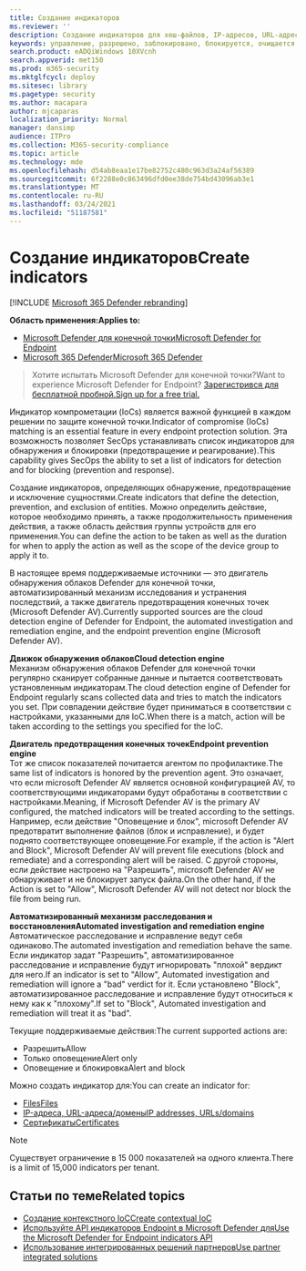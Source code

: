 ```yaml
---
title: Создание индикаторов
ms.reviewer: ''
description: Создание индикаторов для хеш-файлов, IP-адресов, URL-адресов или доменов, определяющих обнаружение, предотвращение и исключение сущностями.
keywords: управление, разрешено, заблокировано, блокируется, очищается, вредоносный, файл, IP-адрес, URL-адреса, домен
search.product: eADQiWindows 10XVcnh
search.appverid: met150
ms.prod: m365-security
ms.mktglfcycl: deploy
ms.sitesec: library
ms.pagetype: security
ms.author: macapara
author: mjcaparas
localization_priority: Normal
manager: dansimp
audience: ITPro
ms.collection: M365-security-compliance
ms.topic: article
ms.technology: mde
ms.openlocfilehash: d54ab8eaa1e17be82752c480c963d3a24af56389
ms.sourcegitcommit: 6f2288e0c863496dfd0ee38de754bd43096ab3e1
ms.translationtype: MT
ms.contentlocale: ru-RU
ms.lasthandoff: 03/24/2021
ms.locfileid: "51187581"
---
```

# <a name="create-indicators"></a><span data-ttu-id="0d3bc-104">Создание индикаторов</span><span class="sxs-lookup"><span data-stu-id="0d3bc-104">Create indicators</span></span>

[!INCLUDE [Microsoft 365 Defender rebranding](../../includes/microsoft-defender.md)]

<span data-ttu-id="0d3bc-105">**Область применения:**</span><span class="sxs-lookup"><span data-stu-id="0d3bc-105">**Applies to:**</span></span>
- [<span data-ttu-id="0d3bc-106">Microsoft Defender для конечной точки</span><span class="sxs-lookup"><span data-stu-id="0d3bc-106">Microsoft Defender for Endpoint</span></span>](https://go.microsoft.com/fwlink/p/?linkid=2154037)
- [<span data-ttu-id="0d3bc-107">Microsoft 365 Defender</span><span class="sxs-lookup"><span data-stu-id="0d3bc-107">Microsoft 365 Defender</span></span>](https://go.microsoft.com/fwlink/?linkid=2118804)


> <span data-ttu-id="0d3bc-108">Хотите испытать Microsoft Defender для конечной точки?</span><span class="sxs-lookup"><span data-stu-id="0d3bc-108">Want to experience Microsoft Defender for Endpoint?</span></span> [<span data-ttu-id="0d3bc-109">Зарегистрився для бесплатной пробной.</span><span class="sxs-lookup"><span data-stu-id="0d3bc-109">Sign up for a free trial.</span></span>](https://www.microsoft.com/WindowsForBusiness/windows-atp?ocid=docs-wdatp-automationexclusionlist-abovefoldlink)

<span data-ttu-id="0d3bc-110">Индикатор компрометации (IoCs) является важной функцией в каждом решении по защите конечной точки.</span><span class="sxs-lookup"><span data-stu-id="0d3bc-110">Indicator of compromise (IoCs) matching is an essential feature in every endpoint protection solution.</span></span> <span data-ttu-id="0d3bc-111">Эта возможность позволяет SecOps устанавливать список индикаторов для обнаружения и блокировки (предотвращение и реагирование).</span><span class="sxs-lookup"><span data-stu-id="0d3bc-111">This capability gives SecOps the ability to set a list of indicators for detection and for blocking (prevention and response).</span></span>

<span data-ttu-id="0d3bc-112">Создание индикаторов, определяющих обнаружение, предотвращение и исключение сущностями.</span><span class="sxs-lookup"><span data-stu-id="0d3bc-112">Create indicators that define the detection, prevention, and exclusion of entities.</span></span> <span data-ttu-id="0d3bc-113">Можно определить действие, которое необходимо принять, а также продолжительность применения действия, а также область действия группы устройств для его применения.</span><span class="sxs-lookup"><span data-stu-id="0d3bc-113">You can define the action to be taken as well as the duration for when to apply the action as well as the scope of the device group to apply it to.</span></span>

<span data-ttu-id="0d3bc-114">В настоящее время поддерживаемые источники — это двигатель обнаружения облаков Defender для конечной точки, автоматизированный механизм исследования и устранения последствий, а также двигатель предотвращения конечных точек (Microsoft Defender AV).</span><span class="sxs-lookup"><span data-stu-id="0d3bc-114">Currently supported sources are the cloud detection engine of Defender for Endpoint, the automated investigation and remediation engine, and the endpoint prevention engine (Microsoft Defender AV).</span></span>

<span data-ttu-id="0d3bc-115">**Движок обнаружения облаков**</span><span class="sxs-lookup"><span data-stu-id="0d3bc-115">**Cloud detection engine**</span></span><br>
<span data-ttu-id="0d3bc-116">Механизм обнаружения облаков Defender для конечной точки регулярно сканирует собранные данные и пытается соответствовать установленным индикаторам.</span><span class="sxs-lookup"><span data-stu-id="0d3bc-116">The cloud detection engine of Defender for Endpoint regularly scans collected data and tries to match the indicators you set.</span></span> <span data-ttu-id="0d3bc-117">При совпадении действие будет приниматься в соответствии с настройками, указанными для IoC.</span><span class="sxs-lookup"><span data-stu-id="0d3bc-117">When there is a match, action will be taken according to the settings you specified for the IoC.</span></span>

<span data-ttu-id="0d3bc-118">**Двигатель предотвращения конечных точек**</span><span class="sxs-lookup"><span data-stu-id="0d3bc-118">**Endpoint prevention engine**</span></span><br>
<span data-ttu-id="0d3bc-119">Тот же список показателей почитается агентом по профилактике.</span><span class="sxs-lookup"><span data-stu-id="0d3bc-119">The same list of indicators is honored by the prevention agent.</span></span> <span data-ttu-id="0d3bc-120">Это означает, что если microsoft Defender AV является основной конфигурацией AV, то соответствующими индикаторами будут обработаны в соответствии с настройками.</span><span class="sxs-lookup"><span data-stu-id="0d3bc-120">Meaning, if Microsoft Defender AV is the primary AV configured, the matched indicators will be treated according to the settings.</span></span> <span data-ttu-id="0d3bc-121">Например, если действие "Оповещение и блок", microsoft Defender AV предотвратит выполнение файлов (блок и исправление), и будет поднято соответствующее оповещение.</span><span class="sxs-lookup"><span data-stu-id="0d3bc-121">For example, if the action is "Alert and Block", Microsoft Defender AV will prevent file executions (block and remediate) and a corresponding alert will be raised.</span></span> <span data-ttu-id="0d3bc-122">С другой стороны, если действие настроено на "Разрешить", microsoft Defender AV не обнаруживает и не блокирует запуск файла.</span><span class="sxs-lookup"><span data-stu-id="0d3bc-122">On the other hand, if the Action is set to "Allow", Microsoft Defender AV will not detect nor block the file from being run.</span></span>

<span data-ttu-id="0d3bc-123">**Автоматизированный механизм расследования и восстановления**</span><span class="sxs-lookup"><span data-stu-id="0d3bc-123">**Automated investigation and remediation engine**</span></span><BR>
<span data-ttu-id="0d3bc-124">Автоматическое расследование и исправление ведут себя одинаково.</span><span class="sxs-lookup"><span data-stu-id="0d3bc-124">The automated investigation and remediation behave the same.</span></span> <span data-ttu-id="0d3bc-125">Если индикатор задат "Разрешить", автоматизированное расследование и исправление будут игнорировать "плохой" вердикт для него.</span><span class="sxs-lookup"><span data-stu-id="0d3bc-125">If an indicator is set to "Allow", Automated investigation and remediation will ignore a "bad" verdict for it.</span></span> <span data-ttu-id="0d3bc-126">Если установлено "Block", автоматизированное расследование и исправление будут относиться к нему как к "плохому".</span><span class="sxs-lookup"><span data-stu-id="0d3bc-126">If set to "Block", Automated investigation and remediation will treat it as "bad".</span></span>


<span data-ttu-id="0d3bc-127">Текущие поддерживаемые действия:</span><span class="sxs-lookup"><span data-stu-id="0d3bc-127">The current supported actions are:</span></span>
- <span data-ttu-id="0d3bc-128">Разрешить</span><span class="sxs-lookup"><span data-stu-id="0d3bc-128">Allow</span></span>
- <span data-ttu-id="0d3bc-129">Только оповещение</span><span class="sxs-lookup"><span data-stu-id="0d3bc-129">Alert only</span></span>
- <span data-ttu-id="0d3bc-130">Оповещение и блокировка</span><span class="sxs-lookup"><span data-stu-id="0d3bc-130">Alert and block</span></span>


<span data-ttu-id="0d3bc-131">Можно создать индикатор для:</span><span class="sxs-lookup"><span data-stu-id="0d3bc-131">You can create an indicator for:</span></span>
- [<span data-ttu-id="0d3bc-132">Files</span><span class="sxs-lookup"><span data-stu-id="0d3bc-132">Files</span></span>](indicator-file.md)
- [<span data-ttu-id="0d3bc-133">IP-адреса, URL-адреса/домены</span><span class="sxs-lookup"><span data-stu-id="0d3bc-133">IP addresses, URLs/domains</span></span>](indicator-ip-domain.md)
- [<span data-ttu-id="0d3bc-134">Сертификаты</span><span class="sxs-lookup"><span data-stu-id="0d3bc-134">Certificates</span></span>](indicator-certificates.md)


>[!NOTE]
><span data-ttu-id="0d3bc-135">Существует ограничение в 15 000 показателей на одного клиента.</span><span class="sxs-lookup"><span data-stu-id="0d3bc-135">There is a limit of 15,000 indicators per tenant.</span></span>


## <a name="related-topics"></a><span data-ttu-id="0d3bc-136">Статьи по теме</span><span class="sxs-lookup"><span data-stu-id="0d3bc-136">Related topics</span></span>

- [<span data-ttu-id="0d3bc-137">Создание контекстного IoC</span><span class="sxs-lookup"><span data-stu-id="0d3bc-137">Create contextual IoC</span></span>](respond-file-alerts.md#add-indicator-to-block-or-allow-a-file)
- [<span data-ttu-id="0d3bc-138">Используйте API индикаторов Endpoint в Microsoft Defender для</span><span class="sxs-lookup"><span data-stu-id="0d3bc-138">Use the Microsoft Defender for Endpoint indicators API</span></span>](ti-indicator.md)
- [<span data-ttu-id="0d3bc-139">Использование интегрированных решений партнеров</span><span class="sxs-lookup"><span data-stu-id="0d3bc-139">Use partner integrated solutions</span></span>](partner-applications.md)
